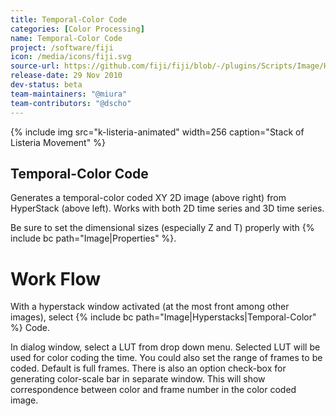 ```yaml
---
title: Temporal-Color Code
categories: [Color Processing]
name: Temporal-Color Code
project: /software/fiji
icon: /media/icons/fiji.svg
source-url: https://github.com/fiji/fiji/blob/-/plugins/Scripts/Image/Hyperstacks/Temporal-Color_Code.ijm
release-date: 29 Nov 2010
dev-status: beta
team-maintainers: "@miura"
team-contributors: "@dscho"
---
```


{% include img src="k-listeria-animated" width=256 caption="Stack of Listeria Movement" %}

## Temporal-Color Code

Generates a temporal-color coded XY 2D image (above right) from HyperStack (above left). Works with both 2D time series and 3D time series.

Be sure to set the dimensional sizes (especially Z and T) properly with {% include bc path="Image|Properties" %}.

# Work Flow

With a hyperstack window activated (at the most front among other images), select {% include bc path="Image|Hyperstacks|Temporal-Color" %} Code.

In dialog window, select a LUT from drop down menu. Selected LUT will be used for color coding the time. You could also set the range of frames to be coded. Default is full frames. There is also an option check-box for generating color-scale bar in separate window. This will show correspondence between color and frame number in the color coded image.
